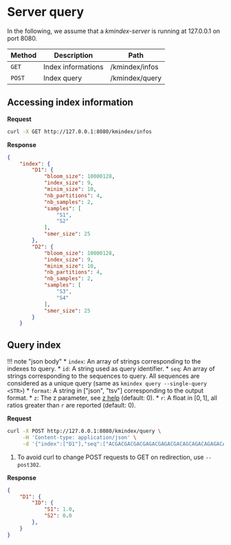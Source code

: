 # Server query

In the following, we assume that a *kmindex-server* is running at 127.0.0.1 on port 8080.


| Method | Description | Path |
| ------ | ----------- | ---  |
| `GET`  | Index informations | /kmindex/infos |
| `POST` | Index query | /kmindex/query |

## **Accessing index information**

**Request**
```bash
curl -X GET http://127.0.0.1:8080/kmindex/infos
```

**Response**
```json
{
    "index": {
        "D1": {
            "bloom_size": 10000128,
            "index_size": 9,
            "minim_size": 10,
            "nb_partitions": 4,
            "nb_samples": 2,
            "samples": [
                "S1",
                "S2"
            ],
            "smer_size": 25
        },
        "D2": {
            "bloom_size": 10000128,
            "index_size": 9,
            "minim_size": 10,
            "nb_partitions": 4,
            "nb_samples": 2,
            "samples": [
                "S3",
                "S4"
            ],
            "smer_size": 25
        }
    }
```

## Query index

!!! note "json body"
    * `index`: An array of strings corresponding to the indexes to query.
    * `id`: A string used as query identifier.
    * `seq`: An array of strings corresponding to the sequences to query. All sequences are considered as a unique query (same as `kmindex query --single-query <STR>`)
    * `format`: A string in ["json", "tsv"] corresponding to the output format.
    * `z`: The z parameter, see [z help](query.md#about-the-z-parameter) (default: 0).
    * `r`: A float in $[0,1]$, all ratios greater than `r` are reported (default: 0).

**Request**

```bash
curl -X POST http://127.0.0.1:8080/kmindex/query \
     -H 'Content-type: application/json' \
     -d '{"index":["D1"],"seq":["ACGACGACGACGAGACGAGACGACAGCAGACAGAGACATAATATACT"], "id":"ID","z":3}' # (1)!.
```

1. To avoid curl to change POST requests to GET on redirection, use `--post302`.

**Response**

```json
{
    "D1": {
        "ID": {
            "S1": 1.0,
            "S2": 0.0
        },
    }
}
```


